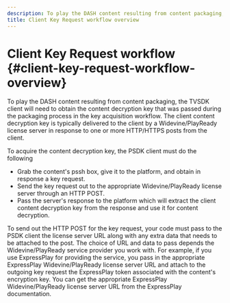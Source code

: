 ```yaml
---
description: To play the DASH content resulting from content packaging, the TVSDK client will need to obtain the content decryption key that was passed during the packaging process in the key acquisition workflow. The client content decryption key is typically delivered to the client by a Widevine/PlayReady license server in response to one or more HTTP/HTTPS posts from the client.
title: Client Key Request workflow overview
---
```


# Client Key Request workflow {#client-key-request-workflow-overview}

To play the DASH content resulting from content packaging, the TVSDK client will need to obtain the content decryption key that was passed during the packaging process in the key acquisition workflow. The client content decryption key is typically delivered to the client by a Widevine/PlayReady license server in response to one or more HTTP/HTTPS posts from the client.

To acquire the content decryption key, the PSDK client must do the following

* Grab the content's pssh box, give it to the platform, and obtain in response a key request. 
* Send the key request out to the appropriate Widevine/PlayReady license server through an HTTP POST. 
* Pass the server's response to the platform which will extract the client content decryption key from the response and use it for content decryption.

To send out the HTTP POST for the key request, your code must pass to the PSDK client the license server URL along with any extra data that needs to be attached to the post. The choice of URL and data to pass depends the Widevine/PlayReady service provider you work with. For example, if you use ExpressPlay for providing the service, you pass in the appropriate ExpressPlay Widevine/PlayReady license server URL and attach to the outgoing key request the ExpressPlay token associated with the content's encryption key. You can get the appropriate ExpressPlay Widevine/PlayReady license server URL from the ExpressPlay documentation.